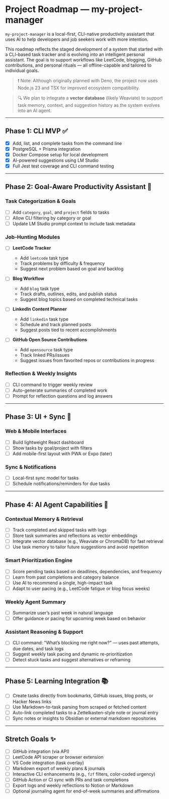 # Project Roadmap — my-project-manager

`my-project-manager` is a local-first, CLI-native productivity assistant that uses AI to help developers and job seekers work with more intention.

This roadmap reflects the staged development of a system that started with a CLI-based task tracker and is evolving into an intelligent personal assistant. The goal is to support workflows like LeetCode, blogging, GitHub contributions, and personal rituals — all offline-capable and tailored to individual goals.

> ❗ Note: Although originally planned with Deno, the project now uses Node.js 23 and TSX for improved ecosystem compatibility.

> 🔍 We plan to integrate a **vector database** (likely Weaviate) to support task memory, context, and suggestion history as the system evolves into an AI agent.

---

## Phase 1: CLI MVP ✅

- [x] Add, list, and complete tasks from the command line
- [x] PostgreSQL + Prisma integration
- [x] Docker Compose setup for local development
- [x] AI-powered suggestions using LM Studio
- [x] Full Jest test coverage and CLI command testing

---

## Phase 2: Goal-Aware Productivity Assistant 🚧

### Task Categorization & Goals

- [ ] Add `category`, `goal`, and `project` fields to tasks
- [ ] Allow CLI filtering by category or goal
- [ ] Update LM Studio prompt context to include task metadata

### Job-Hunting Modules

- [ ] **LeetCode Tracker**

  - Add `leetcode` task type
  - Track problems by difficulty & frequency
  - Suggest next problem based on goal and backlog

- [ ] **Blog Workflow**

  - Add `blog` task type
  - Track drafts, outlines, edits, and publish status
  - Suggest blog topics based on completed technical tasks

- [ ] **LinkedIn Content Planner**

  - Add `linkedin` task type
  - Schedule and track planned posts
  - Suggest posts tied to recent accomplishments

- [ ] **GitHub Open Source Contributions**
  - Add `opensource` task type
  - Track linked PRs/issues
  - Suggest issues from favorited repos or contributions in progress

### Reflection & Weekly Insights

- [ ] CLI command to trigger weekly review
- [ ] Auto-generate summaries of completed work
- [ ] Prompt for reflection questions and log answers

---

## Phase 3: UI + Sync 🔮

### Web & Mobile Interfaces

- [ ] Build lightweight React dashboard
- [ ] Show tasks by goal/project with filters
- [ ] Add mobile-first layout with PWA or Expo (later)

### Sync & Notifications

- [ ] Local-first sync model for tasks
- [ ] Schedule notifications/reminders for due tasks

---

## Phase 4: AI Agent Capabilities 🧠

### Contextual Memory & Retrieval

- [ ] Track completed and skipped tasks with logs
- [ ] Store task summaries and reflections as vector embeddings
- [ ] Integrate vector database (e.g., Weaviate or ChromaDB) for fast retrieval
- [ ] Use task memory to tailor future suggestions and avoid repetition

### Smart Prioritization Engine

- [ ] Score pending tasks based on deadlines, dependencies, and frequency
- [ ] Learn from past completions and category balance
- [ ] Use AI to recommend a single, high-impact task
- [ ] Adapt to user pacing (e.g., LeetCode fatigue or blog focus weeks)

### Weekly Agent Summary

- [ ] Summarize user’s past week in natural language
- [ ] Offer guidance or pacing for upcoming week based on behavior

### Assistant Reasoning & Support

- [ ] CLI command: "What’s blocking me right now?" — uses past attempts, due dates, and task logs
- [ ] Suggest weekly task pacing and dynamic re-prioritization
- [ ] Detect stuck tasks and suggest alternatives or reframing

---

## Phase 5: Learning Integration 📚

- [ ] Create tasks directly from bookmarks, GitHub issues, blog posts, or Hacker News links
- [ ] Use Markdown-to-task parsing from scraped or fetched content
- [ ] Auto-link completed tasks to a Zettelkasten-style note or journal entry
- [ ] Sync notes or insights to Obsidian or external markdown repositories

---

## Stretch Goals ✨

- [ ] GitHub integration (via API)
- [ ] LeetCode API scraper or browser extension
- [ ] VS Code integration (task overlay)
- [ ] Markdown export of weekly plans & journals
- [ ] Interactive CLI enhancements (e.g., `fzf` filters, color-coded urgency)
- [ ] GitHub Action or CI sync with PRs and task completions
- [ ] Export logs and weekly reflections to Notion or Markdown
- [ ] Optional journaling agent for end-of-week summaries and affirmations
